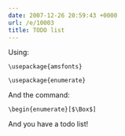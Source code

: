 ```yaml
---
date: 2007-12-26 20:59:43 +0000
url: /e/10003
title: TODO list
---
```



Using:

	\usepackage{amsfonts}

	\usepackage{enumerate}
And the command:

	\begin{enumerate}[$\Box$]
And you have a todo list!
